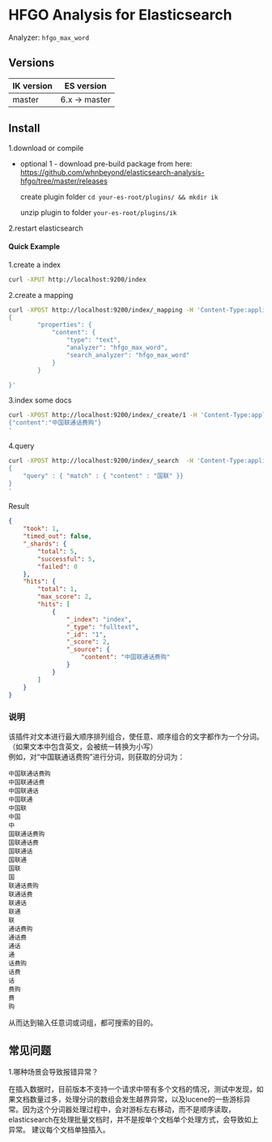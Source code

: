 HFGO Analysis for Elasticsearch
=============================

Analyzer:  `hfgo_max_word`

Versions
--------

IK version | ES version
-----------|-----------
master | 6.x -> master

Install
-------

1.download or compile

* optional 1 - download pre-build package from here: https://github.com/whnbeyond/elasticsearch-analysis-hfgo/tree/master/releases

    create plugin folder `cd your-es-root/plugins/ && mkdir ik`

    unzip plugin to folder `your-es-root/plugins/ik`

2.restart elasticsearch



#### Quick Example

1.create a index

```bash
curl -XPUT http://localhost:9200/index
```

2.create a mapping

```bash
curl -XPOST http://localhost:9200/index/_mapping -H 'Content-Type:application/json' -d'
{
        "properties": {
            "content": {
                "type": "text",
                "analyzer": "hfgo_max_word",
                "search_analyzer": "hfgo_max_word"
            }
        }

}'
```

3.index some docs

```bash
curl -XPOST http://localhost:9200/index/_create/1 -H 'Content-Type:application/json' -d'
{"content":"中国联通话费购"}
'
```


4.query

```bash
curl -XPOST http://localhost:9200/index/_search  -H 'Content-Type:application/json' -d'
{
    "query" : { "match" : { "content" : "国联" }}
}
'
```

Result

```json
{
    "took": 1,
    "timed_out": false,
    "_shards": {
        "total": 5,
        "successful": 5,
        "failed": 0
    },
    "hits": {
        "total": 1,
        "max_score": 2,
        "hits": [
            {
                "_index": "index",
                "_type": "fulltext",
                "_id": "1",
                "_score": 2,
                "_source": {
                    "content": "中国联通话费购"
                }
            }
        ]
    }
}
```


### 说明

该插件对文本进行最大顺序排列组合，使任意、顺序组合的文字都作为一个分词。（如果文本中包含英文，会被统一转换为小写）<br>
例如，对“中国联通话费购”进行分词，则获取的分词为：

```
中国联通话费购
中国联通话费
中国联通话
中国联通
中国联
中国
中
国联通话费购
国联通话费
国联通话
国联通
国联
国
联通话费购
联通话费
联通话
联通
联
通话费购
通话费
通话
通
话费购
话费
话
费购
费
购
```
从而达到输入任意词或词组，都可搜索的目的。

常见问题
-------

1.哪种场景会导致报错异常？

在插入数据时，目前版本不支持一个请求中带有多个文档的情况，测试中发现，如果文档数量过多，处理分词的数组会发生越界异常，以及lucene的一些游标异常。因为这个分词器处理过程中，会对游标左右移动，而不是顺序读取，elasticsearch在处理批量文档时，并不是按单个文档单个处理方式，会导致如上异常。
建议每个文档单独插入。


